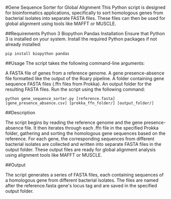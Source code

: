 #Gene Sequence Sorter for Global Alignment
This Python script is designed for bioinformatics applications, specifically to sort homologous genes from bacterial isolates into separate FASTA files. These files can then be used for global alignment using tools like MAFFT or MUSCLE.

##Requirements
Python 3
Biopython
Pandas
Installation
Ensure that Python 3 is installed on your system.
Install the required Python packages if not already installed:

```pip install biopython pandas```

##Usage
The script takes the following command-line arguments:

A FASTA file of genes from a reference genome.
A gene presence-absence file formatted like the output of the Roary pipeline.
A folder containing gene sequence FASTA files (.ffn files from Prokka).
An output folder for the resulting FASTA files.
Run the script using the following command:

```python gene_sequence_sorter.py [reference.fasta] [gene_presence_absence.csv] [prokka_ffn_folder/] [output_folder/]```

##Description

The script begins by reading the reference genome and the gene presence-absence file.
It then iterates through each .ffn file in the specified Prokka folder, gathering and sorting the homologous gene sequences based on the reference.
For each gene, the corresponding sequences from different bacterial isolates are collected and written into separate FASTA files in the output folder.
These output files are ready for global alignment analysis using alignment tools like MAFFT or MUSCLE.

##Output

The script generates a series of FASTA files, each containing sequences of a homologous gene from different bacterial isolates.
The files are named after the reference.fasta gene's locus tag and are saved in the specified output folder.

